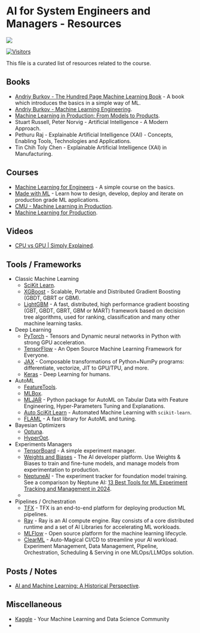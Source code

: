 # AI for System Engineers and Managers - Resources

[![](./../FixelAlgorithmsLogo.png)](https://fixelalgorithms.gitlab.io)

[![Visitors](https://hits.seeyoufarm.com/api/count/incr/badge.svg?url=https%3A%2F%2Fgithub.com%2FRoyiAvital%2FStackExchangeCodes&count_bg=%2379C83D&title_bg=%23555555&icon=&icon_color=%23E7E7E7&title=Visitors+%28Daily+%2F+Total%29&edge_flat=false)](https://github.com/FixelAlgorithmsTeam/FixelCourses)

This file is a curated list of resources related to the course.

## Books

 - [Andriy Burkov - The Hundred Page Machine Learning Book](https://themlbook.com) - A book which introduces the basics in a simple way of ML.
 - [Andriy Burkov - Machine Learning Engineering](https://www.mlebook.com).
 - [Machine Learning in Production: From Models to Products](https://mlip-cmu.github.io/book).
 - Stuart Russell, Peter Norvig - Artificial Intelligence - A Modern Approach.
 - Pethuru Raj - Explainable Artificial Intelligence (XAI) - Concepts, Enabling Tools, Technologies and Applications.
 - Tin Chih Toly Chen - Explainable Artificial Intelligence (XAI) in Manufacturing.

## Courses
 - [Machine Learning for Engineers](https://github.com/ml-course/master) - A simple course on the basics.
 - [Made with ML](https://github.com/GokuMohandas/Made-With-ML) - Learn how to design, develop, deploy and iterate on production grade ML applications.
 - [CMU - Machine Learning in Production](https://mlip-cmu.github.io).
 - [Machine Learning for Production](https://www.youtube.com/playlist?list=PLkDaE6sCZn6GMoA0wbpJLi3t34Gd8l0aK).

## Videos
 - [CPU vs GPU | Simply Explained](https://www.youtube.com/watch?v=Axd50ew4pco).

## Tools / Frameworks

 - Classic Machine Learning
   - [SciKit Learn](https://github.com/scikit-learn/scikit-learn).
   - [XGBoost](https://github.com/dmlc/xgboost) - Scalable, Portable and Distributed Gradient Boosting (GBDT, GBRT or GBM).
   - [LightGBM](https://github.com/microsoft/LightGBM) - A fast, distributed, high performance gradient boosting (GBT, GBDT, GBRT, GBM or MART) framework based on decision tree algorithms, used for ranking, classification and many other machine learning tasks.
 - Deep Learning
   - [PyTorch](https://github.com/pytorch/pytorch) - Tensors and Dynamic neural networks in Python with strong GPU acceleration.
   - [TensorFlow](https://github.com/tensorflow/tensorflow) - An Open Source Machine Learning Framework for Everyone.
   - [JAX](https://github.com/jax-ml/jax) - Composable transformations of Python+NumPy programs: differentiate, vectorize, JIT to GPU/TPU, and more.
   - [Keras](https://github.com/keras-team/keras) - Deep Learning for humans.
 - AutoML
   - [FeatureTools](https://github.com/alteryx/featuretools).
   - [MLBox](https://github.com/AxeldeRomblay/MLBox).
   - [MLJAR](https://github.com/mljar/mljar-supervised) - Python package for AutoML on Tabular Data with Feature Engineering, Hyper-Parameters Tuning and Explanations.
   - [Auto SciKit Learn](https://github.com/automl/auto-sklearn) - Automated Machine Learning with `scikit-learn`.
   - [FLAML](https://github.com/microsoft/FLAML) - A fast library for AutoML and tuning.
 - Bayesian Optimizers
   - [Optuna](https://github.com/optuna/optuna).
   - [HyperOpt](https://github.com/hyperopt/hyperopt).
 - Experiments Managers
   - [TensorBoard](https://github.com/tensorflow/tensorboard) - A simple experiment manager.
   - [Weights and Biases](https://github.com/wandb/wandb) - The AI developer platform. Use Weights & Biases to train and fine-tune models, and manage models from experimentation to production.
   - [NeptuneAI](https://github.com/neptune-ai/neptune-client) - The experiment tracker for foundation model training.  
     See a comparison by Neptune AI: [13 Best Tools for ML Experiment Tracking and Management in 2024](https://neptune.ai/blog/best-ml-experiment-tracking-tools).
   - 
 - Pipelines / Orchestration
   - [TFX](https://github.com/tensorflow/tfx) - TFX is an end-to-end platform for deploying production ML pipelines.
   - [Ray](https://github.com/ray-project/ray) - Ray is an AI compute engine. Ray consists of a core distributed runtime and a set of AI Libraries for accelerating ML workloads.
   - [MLFlow](https://github.com/mlflow/mlflow) - Open source platform for the machine learning lifecycle.
   - [ClearML](https://github.com/clearml/clearml) - Auto-Magical CI/CD to streamline your AI workload. Experiment Management, Data Management, Pipeline, Orchestration, Scheduling & Serving in one MLOps/LLMOps solution.

## Posts / Notes

 - [AI and Machine Learning: A Historical Perspective](https://thelmbook.com/articles/#!./AI-history.md).

## Miscellaneous

 - [Kaggle](https://www.kaggle.com) - Your Machine Learning and Data Science Community
 - 


